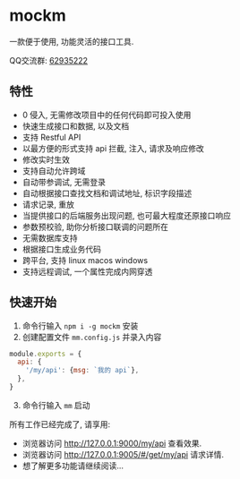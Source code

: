# mockm
一款便于使用, 功能灵活的接口工具.

QQ交流群: [62935222](https://qm.qq.com/cgi-bin/qm/qr?k=4rvOknpHyqs5wd3c2kEt34Eysx83djEZ&jump_from=webapi)

## 特性
- 0 侵入, 无需修改项目中的任何代码即可投入使用
- 快速生成接口和数据, 以及文档
- 支持 Restful API
- 以最方便的形式支持 api 拦截, 注入, 请求及响应修改
- 修改实时生效
- 支持自动允许跨域
- 自动带参调试, 无需登录
- 自动根据接口查找文档和调试地址, 标识字段描述
- 请求记录, 重放
- 当提供接口的后端服务出现问题, 也可最大程度还原接口响应
- 参数预校验, 助你分析接口联调的问题所在
- 无需数据库支持
- 根据接口生成业务代码
- 跨平台, 支持 linux macos windows
- 支持远程调试, 一个属性完成内网穿透

## 快速开始
1. 命令行输入 `npm i -g mockm` 安装
2. 创建配置文件 `mm.config.js` 并录入内容
``` js
module.exports = {
  api: {
    '/my/api': {msg: `我的 api`},
  },
}
```
3. 命令行输入 `mm` 启动

所有工作已经完成了, 请享用:
- 浏览器访问 http://127.0.0.1:9000/my/api 查看效果.
- 浏览器访问 http://127.0.0.1:9005/#/get/my/api 请求详情.
- 想了解更多功能请继续阅读...
